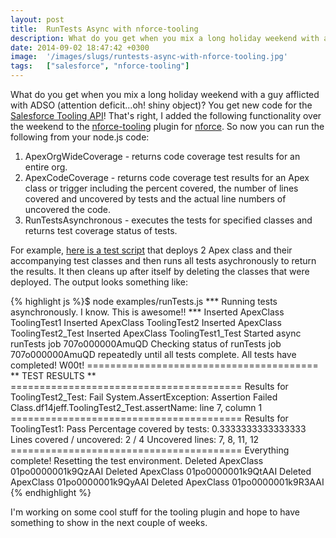 ```yaml
---
layout: post
title:  RunTests Async with nforce-tooling
description: What do you get when you mix a long holiday weekend with a guy afflicted with ADSO (attention deficit...oh! shiny object)? You get new code for the  Salesforce Tooling API ! Thats right, I added the following functionality over the weekend to the  nforce-tooling plugin for  nforce . So now you can run the following from your node.js code- 1. ApexOrgWideCoverage - returns code coverage test results for an entire org. 2. ApexCodeCoverage - returns code coverage test results for an Apex class or   
date: 2014-09-02 18:47:42 +0300
image:  '/images/slugs/runtests-async-with-nforce-tooling.jpg'
tags:   ["salesforce", "nforce-tooling"]
---
```

<p>What do you get when you mix a long holiday weekend with a guy afflicted with ADSO (attention deficit...oh! shiny object)? You get new code for the <a href="http://www.salesforce.com/us/developer/docs/api_toolingpre/api_tooling.pdf">Salesforce Tooling API</a>! That's right, I added the following functionality over the weekend to the <a href="https://github.com/jeffdonthemic/nforce-tooling">nforce-tooling</a> plugin for <a href="https://github.com/kevinohara80/nforce">nforce</a>. So now you can run the following from your node.js code:</p>
<ol>
<li>ApexOrgWideCoverage - returns code coverage test results for an entire org.</li>
<li>ApexCodeCoverage - returns code coverage test results for an Apex class or trigger including the percent covered, the number of lines covered and uncovered by tests and the actual line numbers of uncovered the code.</li>
<li>RunTestsAsynchronous - executes the tests for specified classes and returns test coverage status of tests.</li>
</ol>
<p>For example, <a href="https://github.com/jeffdonthemic/nforce-tooling/blob/master/examples/runTests.js">here is a test script</a> that deploys 2 Apex class and their accompanying test classes and then runs all tests asychronously to return the results. It then cleans up after itself by deleting the classes that were deployed. The output looks something like:</p>
{% highlight js %}$ node examples/runTests.js
*** Running tests asynchronously. I know. This is awesome!! ***
Inserted ApexClass ToolingTest1
Inserted ApexClass ToolingTest2
Inserted ApexClass ToolingTest2_Test
Inserted ApexClass ToolingTest1_Test
Started async runTests job 707o000000AmuQD
Checking status of runTests job 707o000000AmuQD repeatedly until all tests complete.
All tests have completed! W00t!
========================================
** TEST RESULTS **
========================================
Results for ToolingTest2_Test: Fail
  System.AssertException: Assertion Failed
  Class.df14jeff.ToolingTest2_Test.assertName: line 7, column 1
========================================
Results for ToolingTest1: Pass
  Percentage covered by tests: 0.3333333333333333
  Lines covered / uncovered: 2 / 4
  Uncovered lines: 7, 8, 11, 12
========================================
Everything complete! Resetting the test environment.
Deleted ApexClass 01po0000001k9QzAAI
Deleted ApexClass 01po0000001k9QtAAI
Deleted ApexClass 01po0000001k9QyAAI
Deleted ApexClass 01po0000001k9R3AAI
{% endhighlight %}
<p>I'm working on some cool stuff for the tooling plugin and hope to have something to show in the next couple of weeks.</p>

